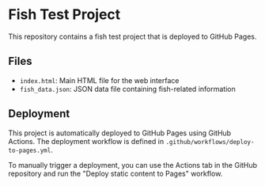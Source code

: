 # Fish Test Project

This repository contains a fish test project that is deployed to GitHub Pages.

## Files
- `index.html`: Main HTML file for the web interface
- `fish_data.json`: JSON data file containing fish-related information

## Deployment
This project is automatically deployed to GitHub Pages using GitHub Actions. The deployment workflow is defined in `.github/workflows/deploy-to-pages.yml`.

To manually trigger a deployment, you can use the Actions tab in the GitHub repository and run the "Deploy static content to Pages" workflow.
